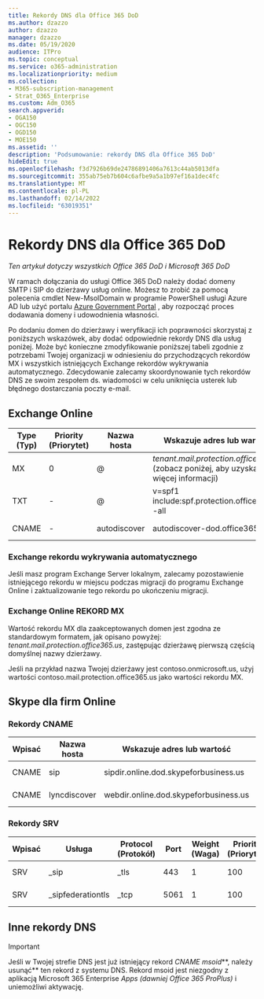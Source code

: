 ```yaml
---
title: Rekordy DNS dla Office 365 DoD
ms.author: dzazzo
author: dzazzo
manager: dzazzo
ms.date: 05/19/2020
audience: ITPro
ms.topic: conceptual
ms.service: o365-administration
ms.localizationpriority: medium
ms.collection:
- M365-subscription-management
- Strat_O365_Enterprise
ms.custom: Adm_O365
search.appverid:
- OGA150
- OGC150
- OGD150
- MOE150
ms.assetid: ''
description: 'Podsumowanie: rekordy DNS dla Office 365 DoD'
hideEdit: true
ms.openlocfilehash: f3d7926b69de24786891406a7613c44ab5013dfa
ms.sourcegitcommit: 355ab75eb7b604c6afbe9a5a1b97ef16a1dec4fc
ms.translationtype: MT
ms.contentlocale: pl-PL
ms.lasthandoff: 02/14/2022
ms.locfileid: "63019351"
---
```

# <a name="dns-records-for-office-365-dod"></a>Rekordy DNS dla Office 365 DoD

*Ten artykuł dotyczy wszystkich Office 365 DoD i Microsoft 365 DoD*

W ramach dołączania do usługi Office 365 DoD należy dodać domeny SMTP i SIP do dzierżawy usług online.  Możesz to zrobić za pomocą polecenia cmdlet New-MsolDomain w programie PowerShell usługi Azure AD lub użyć portalu [Azure Government Portal](https://portal.azure.us) , aby rozpocząć proces dodawania domeny i udowodnienia własności.

Po dodaniu domen do dzierżawy i weryfikacji ich poprawności skorzystaj z poniższych wskazówek, aby dodać odpowiednie rekordy DNS dla usług poniżej.  Może być konieczne zmodyfikowanie poniższej tabeli zgodnie z potrzebami Twojej organizacji w odniesieniu do przychodzących rekordów MX i wszystkich istniejących Exchange rekordów wykrywania automatycznego.  Zdecydowanie zalecamy skoordynowanie tych rekordów DNS ze swoim zespołem ds. wiadomości w celu uniknięcia  usterek lub błędnego dostarczania poczty e-mail.

## <a name="exchange-online"></a>Exchange Online

| Type (Typ) | Priority (Priorytet) | Nazwa hosta | Wskazuje adres lub wartość | Czas wygaśnięcia |
| --- | --- | --- | --- | --- |
| MX | 0 | @ | *tenant.mail.protection.office365.us* (zobacz poniżej, aby uzyskać więcej informacji) | Jedna godzina |
| TXT | - | @ | v=spf1 include:spf.protection.office365.us -all | Jedna godzina |
| CNAME | - | autodiscover | autodiscover-dod.office365.us | Jedna godzina |

### <a name="exchange-autodiscover-record"></a>Exchange rekordu wykrywania automatycznego

Jeśli masz program Exchange Server lokalnym, zalecamy pozostawienie istniejącego rekordu w miejscu podczas migracji do programu Exchange Online i zaktualizowanie tego rekordu po ukończeniu migracji.

### <a name="exchange-online-mx-record"></a>Exchange Online REKORD MX

Wartość rekordu MX dla zaakceptowanych domen jest zgodna ze standardowym formatem, jak opisano powyżej: *tenant.mail.protection.office365.us*, zastępując dzierżawę pierwszą częścią domyślnej nazwy dzierżawy.

Jeśli na przykład nazwa Twojej dzierżawy jest contoso.onmicrosoft.us, użyj wartości contoso.mail.protection.office365.us jako wartości rekordu  MX.

## <a name="skype-for-business-online"></a>Skype dla firm Online

### <a name="cname-records"></a>Rekordy CNAME

| Wpisać | Nazwa hosta | Wskazuje adres lub wartość | Czas wygaśnięcia |
| --- | --- | --- | --- |
| CNAME | sip | sipdir.online.dod.skypeforbusiness.us | Jedna godzina |
| CNAME | lyncdiscover | webdir.online.dod.skypeforbusiness.us | Jedna godzina | 

### <a name="srv-records"></a>Rekordy SRV

| Wpisać | Usługa | Protocol (Protokół) | Port | Weight (Waga) | Priority (Priorytet) | Name (Nazwa) | Target (Element docelowy) | Czas wygaśnięcia |
| --- | --- | --- | --- | --- | --- | --- | --- | --- |
| SRV | \_sip | \_tls | 443 | 1 | 100 | @ | sipdir.online.dod.skypeforbusiness.us | Jedna godzina |
| SRV | \_sipfederationtls | \_tcp | 5061 | 1 | 100 | @ | sipfed.online.dod.skypeforbusiness.us | Jedna godzina |

## <a name="other-dns-records"></a>Inne rekordy DNS

> [!IMPORTANT]
> Jeśli w Twojej strefie DNS jest już istniejący rekord *CNAME msoid***, należy usunąć** ten rekord z systemu DNS.  Rekord msoid jest niezgodny z aplikacją Microsoft 365 Enterprise *Apps (dawniej Office 365 ProPlus)* i uniemożliwi aktywację.
